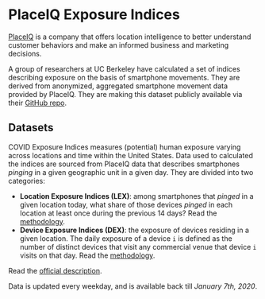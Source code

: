 # PlaceIQ Exposure Indices

[PlaceIQ](https://www.placeiq.com/) is a company that offers location intelligence to better understand customer behaviors and make an informed business and marketing decisions. 

A group of researchers at UC Berkeley have calculated a set of indices describing exposure on the basis of smartphone movements. They are derived from anonymized, aggregated smartphone movement data provided by PlaceIQ. They are making this dataset publicly available via their [GitHub repo](https://github.com/COVIDExposureIndices/COVIDExposureIndices). 

## Datasets

COVID Exposure Indices measures (potential) human exposure varying across locations and time within the United States. Data used to calculated the indices are sourced from PlaceIQ data that describes smartphones _pinging_ in a given geographic unit in a given day. They are divided into two categories:

- **Location Exposure Indices (LEX)**: among smartphones that _pinged_ in a given location today, what share of those devices _pinged_ in each location at least once during the previous 14 days? Read the [methodology](https://github.com/COVIDExposureIndices/COVIDExposureIndices/blob/0e470e19026b2341ec6af16e4b853ce899964415/documentation/LEX.pdf).
- **Device Exposure Indices (DEX)**: the exposure of devices residing in a given location. The daily exposure of a device `i` is defined as the number of distinct devices that visit any commercial venue that device `i` visits on that day. Read the [methodology](https://github.com/COVIDExposureIndices/COVIDExposureIndices/blob/0e470e19026b2341ec6af16e4b853ce899964415/documentation/DEX.pdf).

Read the [official description](https://github.com/COVIDExposureIndices/COVIDExposureIndices/blob/master/README.md). 

Data is updated every weekday, and is available back till _January 7th, 2020_.
